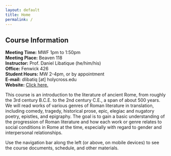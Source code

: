 ```yaml
---
layout: default
title: Home
permalink: /
---
```


## Course Information

**Meeting Time:** MWF 1pm to 1:50pm  
**Meeting Place:** Beaven 118  
**Instructor:** Prof. Daniel Libatique (he/him/his)  
**Office:** Fenwick 426  
**Student Hours:** MW 2-4pm, or by appointment  
**E-mail:** dlibatiq [at] holycross.edu  
**Website:** [Click here.](https://dlibatique.github.io)

This course is an introduction to the literature of ancient Rome, from roughly the 3rd century B.C.E. to the 2nd century C.E., a span of about 500 years. We will read works of various genres of Roman literature in translation, including comedy, tragedy, historical prose, epic, elegiac and nugatory poetry, epistles, and epigraphy. The goal is to gain a basic understanding of the progression of Roman literature and how each work or genre relates to social conditions in Rome at the time, especially with regard to gender and interpersonal relationships.

Use the navigation bar along the left (or above, on mobile devices) to see the course documents, schedule, and other materials.
